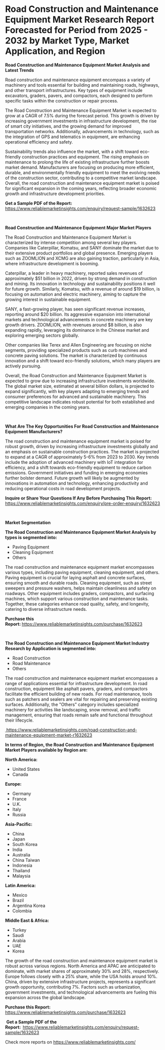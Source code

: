 <p><h1>Road Construction and Maintenance Equipment Market Research Report Forecasted for Period from 2025 -  2032 by Market Type, Market Application, and Region</h1></p><p><strong>Road Construction and Maintenance Equipment Market Analysis and Latest Trends</strong></p>
<p><p>Road construction and maintenance equipment encompass a variety of machinery and tools essential for building and maintaining roads, highways, and other transport infrastructures. Key types of equipment include excavators, graders, pavers, and compactors, each designed to perform specific tasks within the construction or repair process.</p><p>The Road Construction and Maintenance Equipment Market is expected to grow at a CAGR of 7.5% during the forecast period. This growth is driven by increasing government investments in infrastructure development, the rise of smart city initiatives, and the growing demand for improved transportation networks. Additionally, advancements in technology, such as the integration of GPS and telematics in equipment, are enhancing operational efficiency and safety.</p><p>Sustainability trends also influence the market, with a shift toward eco-friendly construction practices and equipment. The rising emphasis on maintenance to prolong the life of existing infrastructure further boosts market demand. Manufacturers are focusing on producing more efficient, durable, and environmentally friendly equipment to meet the evolving needs of the construction sector, contributing to a competitive market landscape. Overall, the road construction and maintenance equipment market is poised for significant expansion in the coming years, reflecting broader economic growth and infrastructure development priorities.</p></p>
<p><strong>Get a Sample PDF of the Report:&nbsp;</strong> <a href="https://www.reliablemarketinsights.com/enquiry/request-sample/1632623?utm_campaign=3577&utm_medium=2&utm_source=Github&utm_content=ia&utm_term=29032025&utm_id=road-construction-and-maintenance-equipment">https://www.reliablemarketinsights.com/enquiry/request-sample/1632623</a></p>
<p>&nbsp;</p>
<p><strong>Road Construction and Maintenance Equipment Major Market Players</strong></p>
<p><p>The Road Construction and Maintenance Equipment Market is characterized by intense competition among several key players. Companies like Caterpillar, Komatsu, and SANY dominate the market due to their extensive product portfolios and global presence. Emerging players such as ZOOMLION and XCMG are also gaining traction, particularly in Asia, where infrastructure development is booming.</p><p>Caterpillar, a leader in heavy machinery, reported sales revenues of approximately $51 billion in 2022, driven by strong demand in construction and mining. Its innovation in technology and sustainability positions it well for future growth. Similarly, Komatsu, with a revenue of around $19 billion, is focusing on automation and electric machinery, aiming to capture the growing interest in sustainable equipment.</p><p>SANY, a fast-growing player, has seen significant revenue increases, reporting around $20 billion. Its aggressive expansion into international markets and technological advancements in concrete machinery are key growth drivers. ZOOMLION, with revenues around $8 billion, is also expanding rapidly, leveraging its dominance in the Chinese market and exploring emerging sectors globally.</p><p>Other companies like Terex and Allen Engineering are focusing on niche segments, providing specialized products such as curb machines and concrete paving solutions. The market is characterized by continuous innovation and a shift toward eco-friendly solutions, which many players are actively pursuing.</p><p>Overall, the Road Construction and Maintenance Equipment Market is expected to grow due to increasing infrastructure investments worldwide. The global market size, estimated at several billion dollars, is projected to expand significantly, with key players adapting to emerging trends and consumer preferences for advanced and sustainable machinery. This competitive landscape indicates robust potential for both established and emerging companies in the coming years.</p></p>
<p>&nbsp;</p>
<p><strong>What Are The Key Opportunities For Road Construction and Maintenance Equipment Manufacturers?</strong></p>
<p><p>The road construction and maintenance equipment market is poised for robust growth, driven by increasing infrastructure investments globally and an emphasis on sustainable construction practices. The market is projected to expand at a CAGR of approximately 5-6% from 2023 to 2030. Key trends include the adoption of advanced machinery with IoT integration for efficiency, and a shift towards eco-friendly equipment to reduce carbon emissions. Government initiatives and funding in emerging economies further bolster demand. Future growth will likely be augmented by innovations in automation and technology, enhancing productivity and reducing operational costs in road development projects.</p></p>
<p><strong>Inquire or Share Your Questions If Any Before Purchasing This Report:</strong> <a href="https://www.reliablemarketinsights.com/enquiry/pre-order-enquiry/1632623?utm_campaign=3577&utm_medium=2&utm_source=Github&utm_content=ia&utm_term=29032025&utm_id=road-construction-and-maintenance-equipment">https://www.reliablemarketinsights.com/enquiry/pre-order-enquiry/1632623</a></p>
<p>&nbsp;</p>
<p><strong>Market Segmentation</strong></p>
<p><strong>The Road Construction and Maintenance Equipment Market Analysis by types is segmented into:</strong></p>
<p><ul><li>Paving Equipment</li><li>Cleaning Equipment</li><li>Others</li></ul></p>
<p><p>The road construction and maintenance equipment market encompasses various types, including paving equipment, cleaning equipment, and others. Paving equipment is crucial for laying asphalt and concrete surfaces, ensuring smooth and durable roads. Cleaning equipment, such as street sweepers and pressure washers, helps maintain cleanliness and safety on roadways. Other equipment includes graders, compactors, and surfacing machines, which support various construction and maintenance tasks. Together, these categories enhance road quality, safety, and longevity, catering to diverse infrastructure needs.</p></p>
<p><strong>Purchase this Report:&nbsp;</strong><a href="https://www.reliablemarketinsights.com/purchase/1632623?utm_campaign=3577&utm_medium=2&utm_source=Github&utm_content=ia&utm_term=29032025&utm_id=road-construction-and-maintenance-equipment">https://www.reliablemarketinsights.com/purchase/1632623</a></p>
<p>&nbsp;</p>
<p><strong>The Road Construction and Maintenance Equipment Market Industry Research by Application is segmented into:</strong></p>
<p><ul><li>Road Construction</li><li>Road Maintenance</li><li>Others</li></ul></p>
<p><p>The road construction and maintenance equipment market encompasses a range of applications essential for infrastructure development. In road construction, equipment like asphalt pavers, graders, and compactors facilitate the efficient building of new roads. For road maintenance, tools such as patchers and sealers are vital for repairing and preserving existing surfaces. Additionally, the "Others" category includes specialized machinery for activities like landscaping, snow removal, and traffic management, ensuring that roads remain safe and functional throughout their lifecycle.</p></p>
<p><a href="https://www.reliablemarketinsights.com/road-construction-and-maintenance-equipment-market-r1632623?utm_campaign=3577&utm_medium=2&utm_source=Github&utm_content=ia&utm_term=29032025&utm_id=road-construction-and-maintenance-equipment">&nbsp;https://www.reliablemarketinsights.com/road-construction-and-maintenance-equipment-market-r1632623</a></p>
<p><strong>In terms of Region, the Road Construction and Maintenance Equipment Market Players available by Region are:</strong></p>
<p>
    <p> <strong> North America: </strong>
        <ul>
            <li>United States</li>
            <li>Canada</li>
        </ul>
        </p> 
    <p> <strong> Europe: </strong>
        <ul>
            <li>Germany</li>
            <li>France</li>
            <li>U.K.</li>
            <li>Italy</li>
            <li>Russia</li>
        </ul>
        </p> 
    <p> <strong> Asia-Pacific: </strong>
        <ul>
            <li>China</li>
            <li>Japan</li>
            <li>South Korea</li>
            <li>India</li>
            <li>Australia</li>
            <li>China Taiwan</li>
            <li>Indonesia</li>
            <li>Thailand</li>
            <li>Malaysia</li>
        </ul>
        </p> 
    <p> <strong> Latin America: </strong>
        <ul>
            <li>Mexico</li>
            <li>Brazil</li>
            <li>Argentina Korea</li>
            <li>Colombia</li>
        </ul>
        </p> 
    <p> <strong> Middle East & Africa: </strong>
        <ul>
            <li>Turkey</li>
            <li>Saudi</li>
            <li>Arabia</li>
            <li>UAE</li>
            <li>Korea</li>
        </ul>
    </p>
    </p>
<p><p>The growth of the road construction and maintenance equipment market is robust across various regions. North America and APAC are anticipated to dominate, with market shares of approximately 30% and 28%, respectively. Europe follows closely with a 25% share, while the USA holds around 10%. China, driven by extensive infrastructure projects, represents a significant growth opportunity, contributing 7%. Factors such as urbanization, government investments, and technological advancements are fueling this expansion across the global landscape.</p></p>
<p><strong>Purchase this Report: </strong><a href="https://www.reliablemarketinsights.com/purchase/1632623?utm_campaign=3577&utm_medium=2&utm_source=Github&utm_content=ia&utm_term=29032025&utm_id=road-construction-and-maintenance-equipment">https://www.reliablemarketinsights.com/purchase/1632623</a></p>
<p>&nbsp;<strong>Get a Sample PDF of the Report:&nbsp;&nbsp;</strong><a href="https://www.reliablemarketinsights.com/enquiry/request-sample/1632623?utm_campaign=3577&utm_medium=2&utm_source=Github&utm_content=ia&utm_term=29032025&utm_id=road-construction-and-maintenance-equipment">https://www.reliablemarketinsights.com/enquiry/request-sample/1632623</a></p>
<p><strong></strong></p>
<p>Check more reports on <a href="https://www.reliablemarketinsights.com/?utm_campaign=3577&utm_medium=2&utm_source=Github&utm_content=ia&utm_term=29032025&utm_id=road-construction-and-maintenance-equipment">https://www.reliablemarketinsights.com/</a></p>